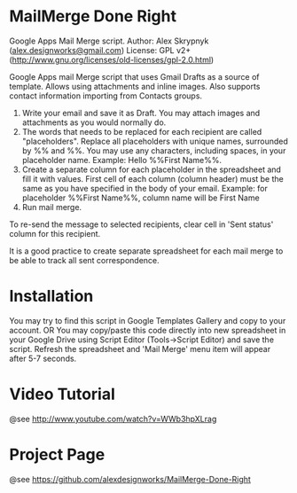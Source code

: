 MailMerge Done Right
====================
Google Apps Mail Merge script.
Author: Alex Skrypnyk (alex.designworks@gmail.com)
License: GPL v2+ (http://www.gnu.org/licenses/old-licenses/gpl-2.0.html)

Google Apps mail Merge script that uses Gmail Drafts as a source of template.
Allows using attachments and inline images.
Also supports contact information importing from Contacts groups.

1. Write your email and save it as Draft.
   You may attach images and attachments as you would normally do.
2. The words that needs to be replaced for each recipient are called
   "placeholders".  Replace all placeholders with unique names, surrounded
   by %% and %%.  You may use any characters, including spaces, in your
   placeholder name.
   Example: Hello %%First Name%%.
3. Create a separate column for each placeholder in the spreadsheet and fill
   it with values.
   First cell of each column (column header) must be the same as you have
   specified in the body of your email.
   Example:  for placeholder %%First Name%%, column name will be First Name
4. Run mail merge.

To re-send the message to selected recipients, clear cell in 'Sent status'
column for this recipient.

It is a good practice to create separate spreadsheet for each mail merge to
be able to track all sent correspondence.

Installation
============
You may try to find this script in Google Templates Gallery and copy to your
account.
OR
You may copy/paste this code directly into new spreadsheet in your Google Drive
using Script Editor (Tools->Script Editor) and save the script.
Refresh the spreadsheet and  'Mail Merge' menu item will appear after
5-7 seconds.

Video Tutorial
==============
@see http://www.youtube.com/watch?v=WWb3hpXLrag

Project Page
============
@see https://github.com/alexdesignworks/MailMerge-Done-Right
